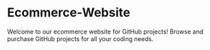 # Ecommerce-Website
Welcome to our ecommerce website for GitHub projects! Browse and purchase GitHub projects for all your coding needs.
